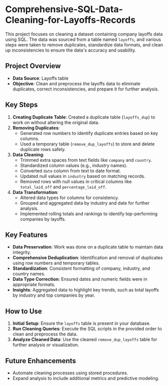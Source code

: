 # Comprehensive-SQL-Data-Cleaning-for-Layoffs-Records


This project focuses on cleaning a dataset containing company layoffs data using SQL. The data was sourced from a table named `layoffs`, and various steps were taken to remove duplicates, standardize data formats, and clean up inconsistencies to ensure the data's accuracy and usability.

## Project Overview

- **Data Source**: Layoffs table
- **Objective**: Clean and preprocess the layoffs data to eliminate duplicates, correct inconsistencies, and prepare it for further analysis.

## Key Steps

1. **Creating Duplicate Table**: Created a duplicate table (`layoffs_dup`) to work on without altering the original data.
2. **Removing Duplicates**:
   - Generated row numbers to identify duplicate entries based on key columns.
   - Used a temporary table (`remove_dup_layoffs`) to store and delete duplicate rows safely.
3. **Data Cleaning**:
   - Trimmed extra spaces from text fields like `company` and `country`.
   - Standardized column values (e.g., industry names).
   - Converted `date` column from text to date format.
   - Updated null values in `industry` based on matching records.
   - Removed rows with null values in critical columns like `total_laid_off` and `percentage_laid_off`.
4. **Data Transformation**:
   - Altered data types for columns for consistency.
   - Grouped and aggregated data by industry and date for further analysis.
   - Implemented rolling totals and rankings to identify top-performing companies by layoffs.

## Key Features

- **Data Preservation**: Work was done on a duplicate table to maintain data integrity.
- **Comprehensive Deduplication**: Identification and removal of duplicates using row numbers and temporary tables.
- **Standardization**: Consistent formatting of company, industry, and country names.
- **Data Type Correction**: Ensured dates and numeric fields were in appropriate formats.
- **Insights**: Aggregated data to highlight key trends, such as total layoffs by industry and top companies by year.

## How to Use

1. **Initial Setup**: Ensure the `layoffs` table is present in your database.
2. **Run Cleaning Queries**: Execute the SQL scripts in the provided order to clean and preprocess the data.
3. **Analyze Cleaned Data**: Use the cleaned `remove_dup_layoffs` table for further analysis or visualization.

## Future Enhancements

- Automate cleaning processes using stored procedures.
- Expand analysis to include additional metrics and predictive modeling.
